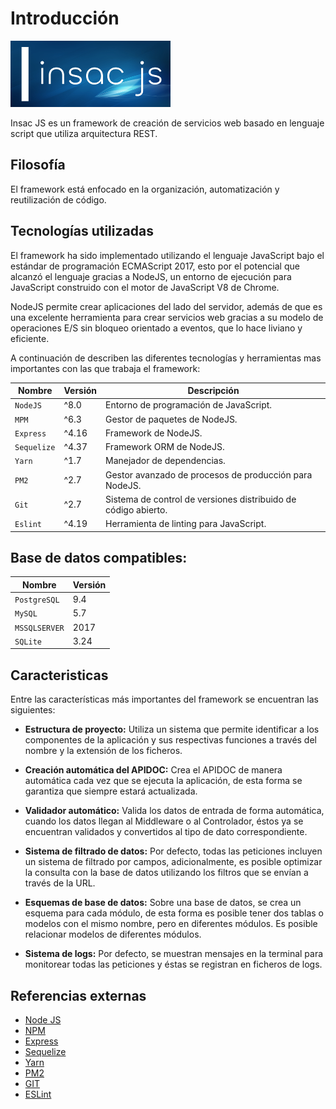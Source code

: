 # Introducción

![Logo Insac JS](./assets/img/insac-logo-256.png)

Insac JS es un framework de creación de servicios web basado en lenguaje script que utiliza arquitectura REST.

## Filosofía

El framework está enfocado en la organización, automatización y reutilización de código.

## Tecnologías utilizadas

El framework ha sido implementado utilizando el lenguaje JavaScript bajo el estándar de programación ECMAScript 2017, esto por el potencial que alcanzó el lenguaje gracias a NodeJS, un entorno de ejecución para JavaScript construido con el motor de JavaScript V8 de Chrome.

NodeJS permite crear aplicaciones del lado del servidor, además de que es una excelente herramienta para crear servicios web gracias a su modelo de operaciones E/S sin bloqueo orientado a eventos, que lo hace liviano y eficiente.

A continuación de describen las diferentes tecnologías y herramientas mas importantes con las que trabaja el framework:

| Nombre      | Versión  | Descripción                                                    |
| ----------- | -------- | -------------------------------------------------------------- |
| `NodeJS`    | ^8.0     | Entorno de programación de JavaScript.                         |
| `MPM`       | ^6.3     | Gestor de paquetes de NodeJS.                                  |
| `Express`   | ^4.16    | Framework de NodeJS.                                           |
| `Sequelize` | ^4.37    | Framework ORM de NodeJS.                                       |
| `Yarn`      | ^1.7     | Manejador de dependencias.                                     |
| `PM2`       | ^2.7     | Gestor avanzado de procesos de producción para NodeJS.         |
| `Git`       | ^2.7     | Sistema de control de versiones distribuido de código abierto. |
| `Eslint`    | ^4.19    | Herramienta de linting para JavaScript.                        |

## Base de datos compatibles:

| Nombre        | Versión  |
| ------------- | -------- |
| `PostgreSQL`  | 9.4      |
| `MySQL`       | 5.7      |
| `MSSQLSERVER` | 2017     |
| `SQLite`      | 3.24     |

## Caracteristicas

Entre las características más importantes del framework se encuentran las siguientes:

- **Estructura de proyecto:** Utiliza un sistema que permite identificar a los componentes de la aplicación y sus respectivas funciones a través del nombre y la extensión de los ficheros.

- **Creación automática del APIDOC:** Crea el APIDOC de manera automática cada vez que se ejecuta la aplicación, de esta forma se garantiza que siempre estará actualizada.

- **Validador automático:** Valida los datos de entrada de forma automática, cuando los datos llegan al Middleware o al Controlador, éstos ya se encuentran validados y convertidos al tipo de dato correspondiente.

- **Sistema de filtrado de datos:** Por defecto, todas las peticiones incluyen un sistema de filtrado por campos, adicionalmente, es posible optimizar la consulta con la base de datos utilizando los filtros que se envían a través de la URL.

- **Esquemas de base de datos:** Sobre una base de datos, se crea un esquema para cada módulo, de esta forma es posible tener dos tablas o modelos con el mismo nombre, pero en diferentes módulos. Es posible relacionar modelos de diferentes módulos.

- **Sistema de logs:** Por defecto, se muestran mensajes en la terminal para monitorear todas las peticiones y éstas se registran en ficheros de logs.

## Referencias externas

- [Node JS](https://nodejs.org/es/)
- [NPM](https://www.npmjs.com/)
- [Express](http://expressjs.com/es/)
- [Sequelize](http://docs.sequelizejs.com/)
- [Yarn](https://yarnpkg.com/es-ES/)
- [PM2](http://pm2.keymetrics.io/)
- [GIT](https://git-scm.com/)
- [ESLint](https://eslint.org/)

